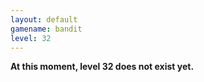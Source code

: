 ```yaml
---
layout: default
gamename: bandit
level: 32
---
```

**At this moment, level 32 does not exist yet.**
